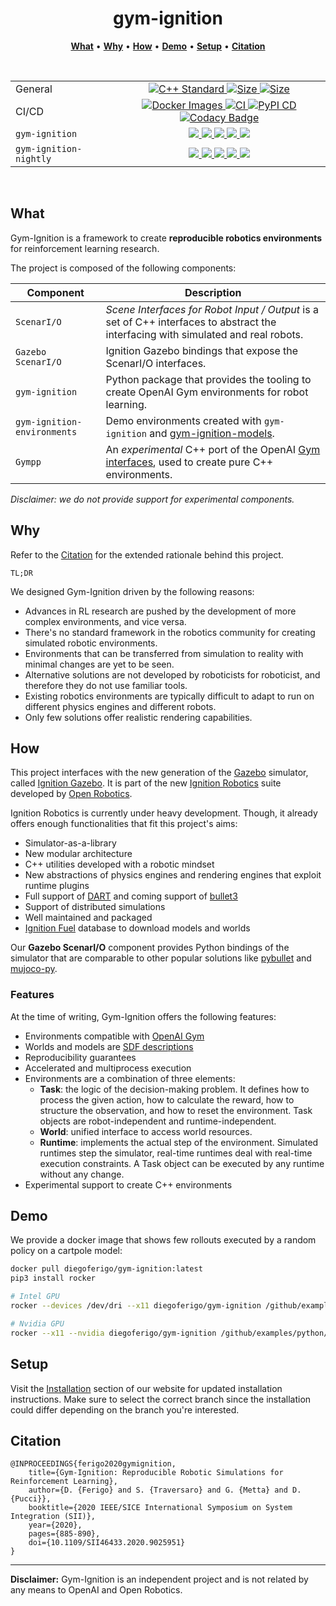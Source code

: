 <p align="center">
<h1 align="center">gym-ignition</h1>
</p>

<p align="center">
<b><a href="https://github.com/robotology/gym-ignition#what">What</a></b>
•
<b><a href="https://github.com/robotology/gym-ignition#why">Why</a></b>
•
<b><a href="https://github.com/robotology/gym-ignition#how">How</a></b>
•
<b><a href="https://github.com/robotology/gym-ignition#demo">Demo</a></b>
•
<b><a href="https://github.com/robotology/gym-ignition#setup">Setup</a></b>
•
<b><a href="https://github.com/robotology/gym-ignition#Citation">Citation</a></b>
</p>

<div align="center">
<p><br/></p>
<table>
    <tbody>
         <tr>
            <td align="left">General</td>
            <td align="center">
                <a href="https://isocpp.org">
                <img src="https://img.shields.io/badge/standard-C++17-blue.svg?style=flat&logo=c%2B%2B" alt="C++ Standard" />
                </a>
                <a href="https://github.com/robotology/gym-ignition">
                <img src="https://img.shields.io/github/languages/code-size/robotology/gym-ignition.svg" alt="Size" />
                </a>
                <a href="https://github.com/robotology/gym-ignition/blob/master/LICENSE">
                <img src="https://img.shields.io/badge/license-LGPL-19c2d8.svg" alt="Size" />
                </a>
            </td>
        </tr> 
         <tr>
            <td align="left">CI/CD</td>
            <td align="center">
                <a href="https://github.com/robotology/gym-ignition/actions">
                <img src="https://github.com/robotology/gym-ignition/workflows/Docker%20Images/badge.svg" alt="Docker Images" />
                </a>
                <a href="https://github.com/robotology/gym-ignition/actions">
                <img src="https://github.com/robotology/gym-ignition/workflows/CI/badge.svg" alt="CI" />
                </a>
                <a href="https://github.com/robotology/gym-ignition/actions">
                <img src="https://github.com/robotology/gym-ignition/workflows/PyPI%20CD/badge.svg" alt="PyPI CD" />
                </a>
                <a href="https://www.codacy.com/app/diegoferigo/gym-ignition?utm_source=github.com&amp;utm_medium=referral&amp;utm_content=diegoferigo/gym-ignition&amp;utm_campaign=Badge_Grade">
                <img src="https://api.codacy.com/project/badge/Grade/899a7c8304e14ed9b2330eb309cdad15" alt="Codacy Badge" />
                </a>
            </td>
        </tr>   
        <tr>
            <td align="left"><code>gym-ignition</code></td>
            <td align="center">
                <a href="https://pypi.org/project/gym-ignition/">
                <img src="https://img.shields.io/pypi/v/gym-ignition.svg" />
                </a>
                <a href="https://pypi.org/project/gym-ignition/">
                <img src="https://img.shields.io/pypi/pyversions/gym-ignition.svg" />
                </a>
                <a href="https://pypi.org/project/gym-ignition/">
                <img src="https://img.shields.io/pypi/status/gym-ignition.svg" />
                </a>
                <a href="https://pypi.org/project/gym-ignition/">
                <img src="https://img.shields.io/pypi/format/gym-ignition.svg" />
                </a>
                <a href="https://pypi.org/project/gym-ignition/">
                <img src="https://img.shields.io/pypi/l/gym-ignition.svg" />
                </a>
            </td>
        </tr>
        <tr>
            <td align="left"><code>gym-ignition-nightly</code></td>
            <td align="center">
                <a href="https://pypi.org/project/gym-ignition-nightly/">
                <img src="https://img.shields.io/pypi/v/gym-ignition-nightly.svg" />
                </a>
                <a href="https://pypi.org/project/gym-ignition-nightly/">
                <img src="https://img.shields.io/pypi/pyversions/gym-ignition-nightly.svg" />
                </a>
                <a href="https://pypi.org/project/gym-ignition-nightly/">
                <img src="https://img.shields.io/pypi/status/gym-ignition-nightly.svg" />
                </a>
                <a href="https://pypi.org/project/gym-ignition-nightly/">
                <img src="https://img.shields.io/pypi/format/gym-ignition-nightly.svg" />
                </a>
                <a href="https://pypi.org/project/gym-ignition-nightly/">
                <img src="https://img.shields.io/pypi/l/gym-ignition-nightly.svg" />
                </a>
            </td>
        </tr>
    </tbody>
</table>
<p><br/></p>
</div>

## What

Gym-Ignition is a framework to create **reproducible robotics environments** for reinforcement learning research.

The project is composed of the following components:

| Component                   | Description                                                  |
| --------------------------- | ------------------------------------------------------------ |
| `ScenarI/O`                 | *Scene Interfaces for Robot Input / Output* is a set of C++ interfaces to abstract the interfacing with simulated and real robots. |
| `Gazebo ScenarI/O`          | Ignition Gazebo bindings that expose the ScenarI/O interfaces. |
| `gym-ignition`              | Python package that provides the tooling to create OpenAI Gym environments for robot learning. |
| `gym-ignition-environments` | Demo environments created with `gym-ignition` and [gym-ignition-models](https://github.com/dic-iit/gym-ignition-models). |
| `Gympp`                     | An _experimental_ C++ port of the OpenAI [Gym interfaces](https://github.com/openai/gym/tree/master/gym), used to create pure C++ environments. |

*Disclaimer: we do not provide support for experimental components.*

## Why

Refer to the [Citation](#citation) for the extended rationale behind this project.

`TL;DR`

We designed Gym-Ignition driven by the following reasons:

- Advances in RL research are pushed by the development of more complex environments, and vice versa.
- There's no standard framework in the robotics community for creating simulated robotic environments.
- Environments that can be transferred from simulation to reality with minimal changes are yet to be seen.
- Alternative solutions are not developed by roboticists for roboticist, and therefore they do not use familiar tools.
- Existing robotics environments are typically difficult to adapt to run on different physics engines and different robots.
- Only few solutions offer realistic rendering capabilities.

## How

This project interfaces with the new generation of the [Gazebo](http://gazebosim.org) simulator, called [Ignition Gazebo](https://ignitionrobotics.org/libs/gazebo).
It is part of the new [Ignition Robotics](http://ignitionrobotics.org) suite developed by [Open Robotics](https://www.openrobotics.org/).

Ignition Robotics is currently under heavy development.
Though, it already offers enough functionalities that fit this project's aims:

- Simulator-as-a-library
- New modular architecture
- C++ utilities developed with a robotic mindset
- New abstractions of physics engines and rendering engines that exploit runtime plugins
- Full support of [DART](https://github.com/dartsim/dart) and coming support of [bullet3](https://github.com/bulletphysics/bullet3)
- Support of distributed simulations
- Well maintained and packaged
- [Ignition Fuel](https://app.ignitionrobotics.org/dashboard) database to download models and worlds

Our **Gazebo ScenarI/O** component provides Python bindings of the simulator that are comparable 
to other popular solutions like [pybullet](https://github.com/bulletphysics/bullet3) and [mujoco-py](https://github.com/openai/mujoco-py).

### Features

At the time of writing, Gym-Ignition offers the following features:

- Environments compatible with [OpenAI Gym](https://github.com/openai/gym/)
- Worlds and models are [SDF descriptions](http://sdformat.org)
- Reproducibility guarantees
- Accelerated and multiprocess execution
- Environments are a combination of three elements:
  - **Task**: the logic of the decision-making problem. It defines how to process the given action, how to calculate the reward, how to structure the observation, and how to reset the environment. Task objects are robot-independent and runtime-independent.
  - **World**: unified interface to access world resources.
  - **Runtime**: implements the actual step of the environment. Simulated runtimes step the simulator, real-time runtimes deal with real-time execution constraints. A Task object can be executed by any runtime without any change.
- Experimental support to create C++ environments

## Demo

We provide a docker image that shows few rollouts executed by a random policy on a cartpole model:

```sh
docker pull diegoferigo/gym-ignition:latest
pip3 install rocker

# Intel GPU
rocker --devices /dev/dri --x11 diegoferigo/gym-ignition /github/examples/python/launch_cartpole.py

# Nvidia GPU
rocker --x11 --nvidia diegoferigo/gym-ignition /github/examples/python/launch_cartpole.py
```

## Setup

Visit the [Installation](https://robotology.github.io/gym-ignition/devel/installation/intro.html) section of our website for updated installation instructions.
Make sure to select the correct branch since the installation could differ depending on the branch you're interested.

## Citation

```
@INPROCEEDINGS{ferigo2020gymignition,
    title={Gym-Ignition: Reproducible Robotic Simulations for Reinforcement Learning},
    author={D. {Ferigo} and S. {Traversaro} and G. {Metta} and D. {Pucci}},
    booktitle={2020 IEEE/SICE International Symposium on System Integration (SII)},
    year={2020},
    pages={885-890},
    doi={10.1109/SII46433.2020.9025951}
} 
```

---

**Disclaimer:** Gym-Ignition is an independent project and is not related by any means to OpenAI and Open Robotics.